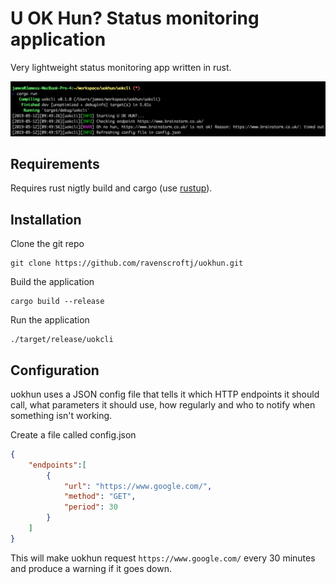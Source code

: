 # U OK Hun? Status monitoring application

Very lightweight status monitoring app written in rust.

![screenshot](assets/screenshot.png)

## Requirements

Requires rust nigtly build and cargo (use [rustup](https://rustup.rs/)).


## Installation

Clone the git repo

```shell
git clone https://github.com/ravenscroftj/uokhun.git
```

Build the application

```shell
cargo build --release
```

Run the application

```shell
./target/release/uokcli
```

## Configuration

uokhun uses a JSON config file that tells it which HTTP endpoints it should call, what parameters it should use, how regularly and who to notify when something isn't working.

Create a file called config.json

```json
{
    "endpoints":[
        {
            "url": "https://www.google.com/",
            "method": "GET",
            "period": 30
        }
    ]
}
```

This will make uokhun request `https://www.google.com/` every 30 minutes and produce a warning if it goes down.